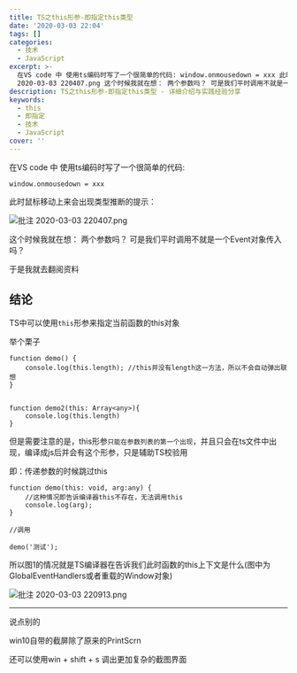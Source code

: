 ```yaml
---
title: TS之this形参-即指定this类型
date: '2020-03-03 22:04'
tags: []
categories:
  - 技术
  - JavaScript
excerpt: >-
  在VS code 中 使用ts编码时写了一个很简单的代码: window.onmousedown = xxx 此时鼠标移动上来会出现类型推断的提示： !批注
  2020-03-03 220407.png 这个时候我就在想： 两个参数吗？ 可是我们平时调用不就是一个Event对象传入吗？ 于是我就去翻阅...
description: TS之this形参-即指定this类型 - 详细介绍与实践经验分享
keywords:
  - this
  - 即指定
  - 技术
  - JavaScript
cover: ''
---
```


在VS code 中 使用ts编码时写了一个很简单的代码:

```
window.onmousedown = xxx
```

此时鼠标移动上来会出现类型推断的提示：

![批注 2020-03-03 220407.png](2386771621.png)

这个时候我就在想： 两个参数吗？ 可是我们平时调用不就是一个Event对象传入吗？

于是我就去翻阅资料

## 结论

TS中可以使用`this`形参来指定当前函数的this对象

举个栗子

```
function demo() {
    console.log(this.length); //this并没有length这一方法，所以不会自动弹出联想
}


function demo2(this: Array<any>){
    console.log(this.length)
}
```

但是需要注意的是，this形参`只能在参数列表的第一个出现`，并且只会在ts文件中出现，编译成js后并会有这个形参，只是辅助TS校验用

即：传递参数的时候跳过this

```
function demo(this: void, arg:any) {
    //这种情况即告诉编译器this不存在，无法调用this
    console.log(arg);
}

//调用

demo('测试');
```

所以图1的情况就是TS编译器在告诉我们此时函数的this上下文是什么(图中为GlobalEventHandlers或者重载的Window对象)

![批注 2020-03-03 220913.png](902455803.png)

---

说点别的

win10自带的截屏除了原来的PrintScrn

还可以使用win + shift + s  调出更加复杂的截图界面

